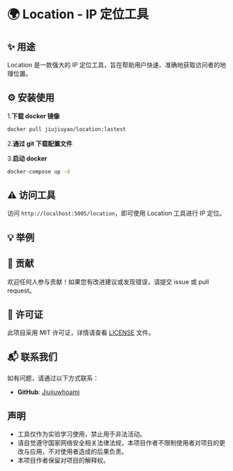 
# 🌍 Location - IP 定位工具

## ✨ 用途

Location 是一款强大的 IP 定位工具，旨在帮助用户快速、准确地获取访问者的地理位置。

## ⚙️ 安装使用

   1.**下载 docker 镜像**

   ~~~bash
   docker pull jiujiuyao/location:lastest
   ~~~

   2.**通过 git 下载配置文件**

   3.**启动 docker**

   ~~~bash
   docker-compose up -d
   ~~~

## ⚠️ 访问工具

   访问 `http://localhost:5005/location`，即可使用 Location 工具进行 IP 定位。

## 💡 举例


## 🤝 贡献

欢迎任何人参与贡献！如果您有改进建议或发现错误，请提交 issue 或 pull request。

## 📄 许可证

此项目采用 MIT 许可证，详情请查看 [LICENSE](LICENSE) 文件。

## 📬 联系我们

如有问题，请通过以下方式联系：

- **GitHub**: [Jiujiuwhoami](https://github.com/Jiujiuwhoami)

## 声明

 - 工具仅作为实验学习使用，禁止用于非法活动。
 - 请自觉遵守国家网络安全相关法律法规，本项目作者不限制使用者对项目的更改与应用，不对使用者造成的后果负责。
 - 本项目作者保留对项目的解释权。